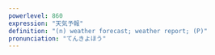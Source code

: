 ```yaml
---
powerlevel: 860
expression: "天気予報"
definition: "(n) weather forecast; weather report; (P)"
pronunciation: "てんきよほう"
---
```

